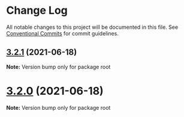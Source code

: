 # Change Log

All notable changes to this project will be documented in this file.
See [Conventional Commits](https://conventionalcommits.org) for commit guidelines.

## [3.2.1](https://github.com/batusai513/after.js/compare/v3.2.0...v3.2.1) (2021-06-18)

**Note:** Version bump only for package root

# [3.2.0](https://github.com/batusai513/after.js/compare/v3.1.3...v3.2.0) (2021-06-18)

**Note:** Version bump only for package root
